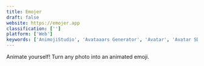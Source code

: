 ```yaml
---
title: Emojer
draft: false 
website: https://emojer.app
classification: ['']
platform: ['Web']
keywords: ['AnimojiStudio', 'Avataaars Generator', 'Avatar', 'Avatar SDK', 'Chudo Messenger', 'DuckFace App', 'Elastic Man', 'Emoji Best', 'Emoji Builder', 'Emoji Maker', 'Emojidex', 'Emojiface', 'Genies', 'Login Critter', 'Memoji by Facetune', 'My Octocat by Github', 'My Slack Emoji', 'MyIdol', 'Shuggie', 'Slackmoji', 'mai Social Avatars']
---
```

Animate yourself! Turn any photo into an animated emoji.